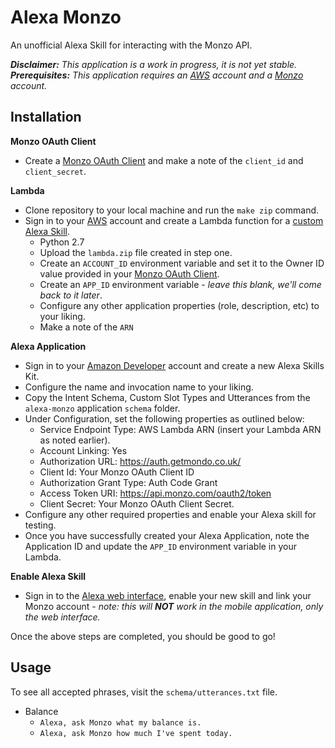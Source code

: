 # Alexa Monzo

An unofficial Alexa Skill for interacting with the Monzo API.

_**Disclaimer:** This application is a work in progress, it is not yet stable._
_**Prerequisites:** This application requires an [AWS](http://aws.amazon.com) account and a [Monzo](https://monzo.com) account._

## Installation

**Monzo OAuth Client**

- Create a [Monzo OAuth Client](https://developers.getmondo.co.uk/apps/home) and make a note of the `client_id` and `client_secret`.

**Lambda**
- Clone repository to your local machine and run the `make zip` command.
- Sign in to your [AWS](https://aws.amazon.com) account and create a Lambda function for a [custom Alexa Skill](https://developer.amazon.com/public/solutions/alexa/alexa-skills-kit/docs/developing-an-alexa-skill-as-a-lambda-function).
    - Python 2.7
    - Upload the `lambda.zip` file created in step one.
    - Create an `ACCOUNT_ID` environment variable and set it to the Owner ID value provided in your [Monzo OAuth Client](https://developers.getmondo.co.uk/apps/home).
    - Create an `APP_ID` environment variable - _leave this blank, we'll come back to it later_.
    - Configure any other application properties (role, description, etc) to your liking.
    - Make a note of the `ARN`

**Alexa Application**

- Sign in to your [Amazon Developer](https://developer.amazon.com/) account and create a new Alexa Skills Kit.
- Configure the name and invocation name to your liking.
- Copy the Intent Schema, Custom Slot Types and Utterances from the `alexa-monzo` application `schema` folder.
- Under Configuration, set the following properties as outlined below:
    - Service Endpoint Type: AWS Lambda ARN (insert your Lambda ARN as noted earlier).
    - Account Linking: Yes
    - Authorization URL: https://auth.getmondo.co.uk/
    - Client Id: Your Monzo OAuth Client ID
    - Authorization Grant Type: Auth Code Grant
    - Access Token URI: https://api.monzo.com/oauth2/token
    - Client Secret: Your Monzo OAuth Client Secret.
- Configure any other required properties and enable your Alexa skill for testing.
- Once you have successfully created your Alexa Application, note the Application ID and update the `APP_ID` environment variable in your Lambda.

**Enable Alexa Skill**

- Sign in to the [Alexa web interface](http://alexa.amazon.co.uk/), enable your new skill and link your Monzo account - _note: this will **NOT** work in the mobile application, only the web interface._
 
Once the above steps are completed, you should be good to go!

## Usage

To see all accepted phrases, visit the `schema/utterances.txt` file.

- Balance
    - `Alexa, ask Monzo what my balance is.`
    - `Alexa, ask Monzo how much I've spent today.`
